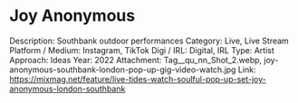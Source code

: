 # Joy Anonymous

Description: Southbank outdoor performances
Category: Live, Live Stream
Platform / Medium: Instagram, TikTok
Digi / IRL: Digital, IRL
Type: Artist
Approach: Ideas
Year: 2022
Attachment: Tag__qu_nn_Shot_2.webp, joy-anonymous-southbank-london-pop-up-gig-video-watch.jpg
Link: https://mixmag.net/feature/live-tides-watch-soulful-pop-up-set-joy-anonymous-london-southbank